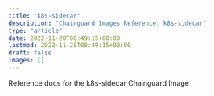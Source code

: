 ```yaml
---
title: "k8s-sidecar"
description: "Chainguard Images Reference: k8s-sidecar"
type: "article"
date: 2022-11-28T08:49:15+00:00
lastmod: 2022-11-28T08:49:15+00:00
draft: false
images: []
---
```


Reference docs for the k8s-sidecar Chainguard Image
